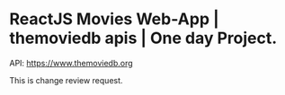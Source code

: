 # ReactJS Movies Web-App | themoviedb apis | One day Project.

API: https://www.themoviedb.org


This is change review request.
